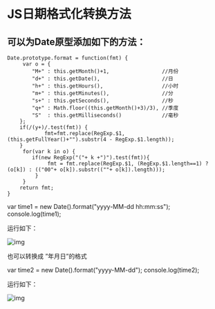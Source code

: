 #  JS日期格式化转换方法

## 可以为Date原型添加如下的方法：

```
Date.prototype.format = function(fmt) { 
     var o = { 
        "M+" : this.getMonth()+1,                 //月份 
        "d+" : this.getDate(),                    //日 
        "h+" : this.getHours(),                   //小时 
        "m+" : this.getMinutes(),                 //分 
        "s+" : this.getSeconds(),                 //秒 
        "q+" : Math.floor((this.getMonth()+3)/3), //季度 
        "S"  : this.getMilliseconds()             //毫秒 
    }; 
    if(/(y+)/.test(fmt)) {
            fmt=fmt.replace(RegExp.$1, (this.getFullYear()+"").substr(4 - RegExp.$1.length)); 
    }
     for(var k in o) {
        if(new RegExp("("+ k +")").test(fmt)){
             fmt = fmt.replace(RegExp.$1, (RegExp.$1.length==1) ? (o[k]) : (("00"+ o[k]).substr((""+ o[k]).length)));
         }
     }
    return fmt; 
}        
```

var time1 = new Date().format("yyyy-MM-dd hh:mm:ss");
console.log(time1);

运行如下：

  ![img](https://images0.cnblogs.com/i/561794/201406/082121235999016.png)

也可以转换成 ”年月日”的格式 

var time2 = new Date().format("yyyy-MM-dd");
console.log(time2);

运行如下：

 ![img](https://images0.cnblogs.com/i/561794/201406/082122201143518.png)

